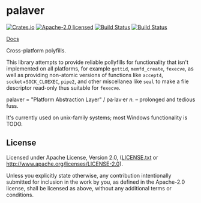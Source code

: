# palaver

[![Crates.io](https://img.shields.io/crates/v/palaver.svg?style=flat-square&maxAge=86400)](https://crates.io/crates/palaver)
[![Apache-2.0 licensed](https://img.shields.io/crates/l/palaver.svg?style=flat-square&maxAge=2592000)](LICENSE.txt)
[![Build Status](https://circleci.com/gh/alecmocatta/palaver/tree/master.svg?style=shield)](https://circleci.com/gh/alecmocatta/palaver)
[![Build Status](https://travis-ci.com/alecmocatta/palaver.svg?branch=master)](https://travis-ci.com/alecmocatta/palaver)

[Docs](https://docs.rs/palaver/0.1.0)

Cross-platform polyfills.

This library attempts to provide reliable pollyfills for functionality that isn't implemented on all platforms, for example `gettid`, `memfd_create`, `fexecve`, as well as providing non-atomic versions of functions like `accept4`, `socket`+`SOCK_CLOEXEC`, `pipe2`, and other miscellanea like `seal` to make a file descriptor read-only thus suitable for `fexecve`.

palaver = "Platform Abstraction Layer" / pa·lav·er *n.* – prolonged and tedious fuss.

It's currently used on unix-family systems; most Windows functionality is TODO.

## License
Licensed under Apache License, Version 2.0, ([LICENSE.txt](LICENSE.txt) or http://www.apache.org/licenses/LICENSE-2.0).

Unless you explicitly state otherwise, any contribution intentionally submitted for inclusion in the work by you, as defined in the Apache-2.0 license, shall be licensed as above, without any additional terms or conditions.
